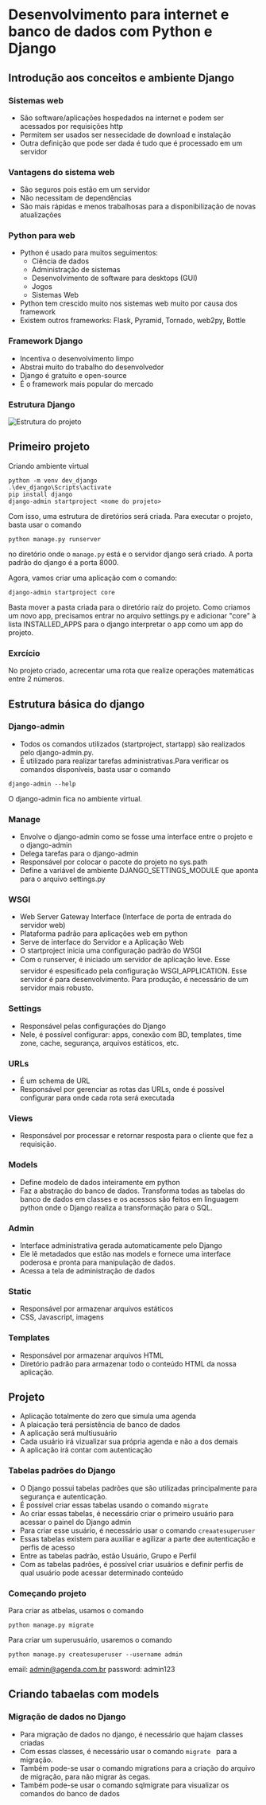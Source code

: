 # Desenvolvimento para internet e banco de dados com Python e Django

## Introdução aos conceitos e ambiente Django

### Sistemas web
* São software/aplicações hospedados na internet e podem ser acessados por requisições http
* Permitem ser usados ser nessecidade de download e instalação
* Outra definição que pode ser dada é tudo que é processado em um servidor

### Vantagens do sistema web
* São seguros pois estão em um servidor
* Não necessitam de dependências
* São mais rápidas e menos trabalhosas para a disponibilização de novas atualizações

### Python para web
* Python é usado para muitos seguimentos:
  * Ciência de dados
  * Administração de sistemas
  * Desenvolvimento de software para desktops (GUI)
  * Jogos
  * Sistemas Web
* Python tem crescido muito nos sistemas web muito por causa dos framework
* Existem outros frameworks: Flask, Pyramid, Tornado, web2py, Bottle
  
### Framework Django

* Incentiva o desenvolvimento limpo
* Abstrai muito do trabalho do desenvolvedor
* Django é gratuito e open-source
* É o framework mais popular do mercado
  
### Estrutura Django
![Estrutura do projeto](images/estrutura_django.png)

## Primeiro projeto

Criando ambiente virtual

```
python -m venv dev_django
.\dev_django\Scripts\activate
pip install django
django-admin startproject <nome do projeto>
```

Com isso, uma estrutura de diretórios será criada. Para executar o projeto, basta usar o comando 
``` 
python manage.py runserver 
```
no diretório onde o `manage.py` está e o servidor django será criado. A porta padrão do django é a porta 8000.

Agora, vamos criar uma aplicação com o comando:
```
django-admin startproject core
```

Basta mover a pasta criada para o diretório raíz do projeto. Como criamos um novo app, precisamos entrar no arquivo settings.py e adicionar "core" à lista INSTALLED_APPS para o django interpretar o app como um app do projeto. 

### Exrcício 

No projeto criado, acrecentar uma rota que realize operações matemáticas entre 2 números.

## Estrutura básica do django

### Django-admin

* Todos os comandos utilizados (startproject, startapp) são realizados pelo django-admin.py. 
* É utilizado para realizar tarefas administrativas.Para verificar os comandos disponíveis, basta usar o comando
```
django-admin --help
```
O django-admin fica no ambiente virtual. 

### Manage

* Envolve o django-admin como se fosse uma interface entre o projeto e o django-admin
* Delega tarefas para o django-admin
* Responsável por colocar o pacote do projeto no sys.path
* Define a variável de ambiente DJANGO_SETTINGS_MODULE que aponta para o arquivo settings.py

### WSGI

* Web Server Gateway Interface (Interface de porta de entrada do servidor web)
* Plataforma padrão para aplicações web em python
* Serve de interface do Servidor e a Aplicação Web
* O startproject inicia uma configuração padrão do WSGI
* Com o runserver, é iniciado um servidor de aplicação leve. Esse servidor é espesificado pela configuração WSGI_APPLICATION. Esse servidor é para desenvolvimento. Para produção, é necessário de um servidor mais robusto.
  
### Settings

* Responsável pelas configurações do Django
* Nele, é possível configurar: apps, conexão com BD, templates, time zone, cache, segurança, arquivos estáticos, etc.

### URLs

* É um schema de URL
* Responsável por gerenciar as rotas das URLs, onde é possível configurar para onde cada rota será executada

### Views

* Responsável por processar e retornar resposta para o cliente que fez a requisição.

### Models

* Define modelo de dados inteiramente em python
* Faz a abstração do banco de dados. Transforma todas as tabelas do banco de dados em classes e os acessos são feitos em linguagem python onde o Django realiza a transformação para o SQL.

### Admin

* Interface administrativa gerada automaticamente pelo Django
* Ele lê metadados que estão nas models e fornece uma interface poderosa e pronta para manipulação de dados.
* Acessa a tela de administração de dados

### Static

* Responsável por armazenar arquivos estáticos
* CSS, Javascript, imagens

### Templates

* Responsável por armazenar arquivos HTML
* Diretório padrão para armazenar todo o conteúdo HTML da nossa aplicação.

## Projeto

* Aplicação totalmente do zero que simula uma agenda
* A plaicação terá persistência de banco de dados
* A aplicação será multiusuário
* Cada usuário irá vizualizar sua própria agenda e não a dos demais
* A aplicação irá contar com autenticação

### Tabelas padrões do Django

* O Django possui tabelas padrões que são utilizadas principalmente para segurança e autenticação.
* É possível criar essas tabelas usando o comando `migrate`
* Ao criar essas tabelas, é necessário criar o primeiro usuário para acessar o painel do Django admin
* Para criar esse usuário, é necessário usar o comando `creaatesuperuser`
* Essas tabelas existem para auxiliar e agilizar a parte dee autenticação e perfis de acesso
* Entre as tabelas padrão, estão Usuário, Grupo e Perfil
* Com as tabelas padrões, é possível criar usuários e definir perfis de qual usuário pode acessar determinado conteúdo

### Começando projeto

Para criar as atbelas, usamos o comando
```
python manage.py migrate
```

Para criar um superusuário, usaremos o comando
```
python manage.py createsuperuser --username admin
```

email: admin@agenda.com.br
password: admin123

## Criando tabaelas com models

### Migração de dados no Django

* Para migração de dados no django, é necessário que hajam classes criadas
* Com essas classes, é necessário usar o comando `migrate ` para a migração.
* Também pode-se usar o comando migrations para a criação do arquivo de migração, para não migrar às cegas. 
* Também pode-se usar o comando sqlmigrate para visualizar os comandos do banco de dados

